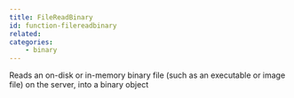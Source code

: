 ```yaml
---
title: FileReadBinary
id: function-filereadbinary
related:
categories:
    - binary
---
```


Reads an on-disk or in-memory binary file (such as an executable or image file) on the server, into a binary object